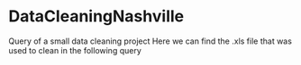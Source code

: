# DataCleaningNashville
Query of a small data cleaning project
Here we can find the .xls file that was used to clean in the following query
